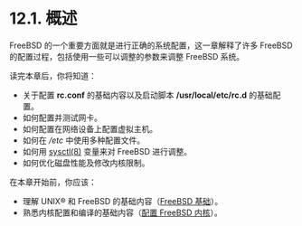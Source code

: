 # 12.1. 概述

FreeBSD 的一个重要方面就是进行正确的系统配置，这一章解释了许多 FreeBSD 的配置过程，包括使用一些可以调整的参数来调整 FreeBSD 系统。

读完本章后，你将知道：

- 关于配置 **rc.conf** 的基础内容以及启动脚本 **/usr/local/etc/rc.d** 的基础配置。
- 如何配置并测试网卡。
- 如何配置在网络设备上配置虚拟主机。
- 如何在 */etc* 中使用多种配置文件。
- 如何用 [sysctl(8)](https://www.freebsd.org/cgi/man.cgi?query=sysctl&sektion=8&format=html) 变量来对 FreeBSD 进行调整。
- 如何优化磁盘性能及修改内核限制。

在本章开始前，你应该：

- 理解 UNIX® 和 FreeBSD 的基础内容（[FreeBSD 基础](https://docs.freebsd.org/en/books/handbook/basics/index.html#basics)）。
- 熟悉内核配置和编译的基础内容（[配置 FreeBSD 内核](https://docs.freebsd.org/en/books/handbook/kernelconfig/index.html#kernelconfig)）。

